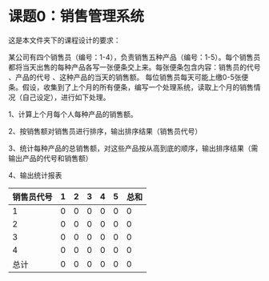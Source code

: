 # 课题0：销售管理系统

这是本文件夹下的课程设计的要求：

某公司有四个销售员（编号：1-4），负责销售五种产品（编号：1-5）。每个销售员都将当天出售的每种产品各写一张便条交上来。每张便条包含内容：销售员的代号 、产品的代号 、这种产品的当天的销售额。
每位销售员每天可能上缴0-5张便条。假设，收集到了上个月的所有便条，编写一个处理系统，读取上个月的销售情况（自己设定），进行如下处理。

1、计算上个月每个人每种产品的销售额。

2、按销售额对销售员进行排序，输出排序结果（销售员代号）

3、统计每种产品的总销售额，对这些产品按从高到底的顺序，输出排序结果（需输出产品的代号和销售额）

4、输出统计报表  

|销售员代号|1    |2    |3    |4    |5    |总和 |
|-|-|-|-|-|-|-|
|1         |0    |0   |0    |0    |0    |0   |
|2         |0   |0    |0    |0    |0    |0   |
|3         |0    |0    |0    |0    |0    |0    |
|4         |0    |0    |0    |0    |0    |0    |
|总计      |0   |0   |0    |0    |0    |0   |
